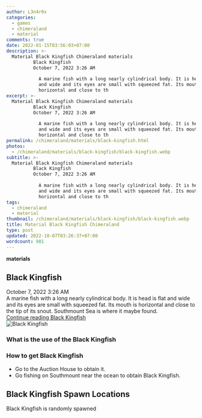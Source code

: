```yaml
---
author: L3n4r0x
categories:
  - games
  - chimeraland
  - material
comments: true
date: 2022-01-15T03:56:03+07:00
description: >-
  Material Black Kingfish Chimeraland materials
          Black Kingfish
          October 7, 2022 3:26 AM
          
            A marine fish with a long nearly cylindrical body. It is head is flat
            and wide and its eyes are small with squeezed fat. Its mouth is
            horizontal and close to th
excerpt: >-
  Material Black Kingfish Chimeraland materials
          Black Kingfish
          October 7, 2022 3:26 AM
          
            A marine fish with a long nearly cylindrical body. It is head is flat
            and wide and its eyes are small with squeezed fat. Its mouth is
            horizontal and close to th
permalink: /chimeraland/materials/black-kingfish.html
photos:
  - /chimeraland/materials/black-kingfish/black-kingfish.webp
subtitle: >-
  Material Black Kingfish Chimeraland materials
          Black Kingfish
          October 7, 2022 3:26 AM
          
            A marine fish with a long nearly cylindrical body. It is head is flat
            and wide and its eyes are small with squeezed fat. Its mouth is
            horizontal and close to th
tags:
  - chimeraland
  - material
thumbnail: /chimeraland/materials/black-kingfish/black-kingfish.webp
title: Material Black Kingfish Chimeraland
type: post
updated: 2022-10-07T03:26:37+07:00
wordcount: 981
---
```


<link
  rel="stylesheet"
  href="https://rawcdn.githack.com/dimaslanjaka/Web-Manajemen/870a349/css/bootstrap-5-3-0-alpha3-wrapper.css"
/>
<section id="bootstrap-wrapper">
  <div data-bs-theme="dark">
    <div
      class="row g-0 border rounded overflow-hidden flex-md-row mb-4 shadow-sm position-relative bg-dark text-light"
    >
      <div class="col p-4 d-flex flex-column position-static">
        <strong class="d-inline-block mb-2 text-success">materials</strong>
        <h2 class="mb-0">Black Kingfish</h2>
        <div class="mb-1 text-muted">October 7, 2022 3:26 AM</div>
        <div class="mb-2 border p-1">
          A marine fish with a long nearly cylindrical body. It is head is flat
          and wide and its eyes are small with squeezed fat. Its mouth is
          horizontal and close to the tip of its snout. Southmount Sea is where
          it maybe found.
        </div>
        <a
          href="/chimeraland/materials/black-kingfish.html"
          class="stretched-link d-none text-primary"
          >Continue reading Black Kingfish</a
        >
      </div>
      <div class="col-auto d-none d-md-block d-lg-block">
        <img
          src="https://www.webmanajemen.com/chimeraland/materials/black-kingfish/black-kingfish.webp"
          alt="Black Kingfish"
        />
      </div>
    </div>
    <div class="row">
      <div class="col-lg-6 col-12 mb-2">
        <div class="card">
          <div class="card-body">
            <h3 class="card-title">What is the use of the Black Kingfish</h3>
            <div class="card-text"><ul></ul></div>
          </div>
        </div>
      </div>
      <div class="col-lg-6 col-12 mb-2">
        <div class="card">
          <div class="card-body">
            <h3 class="card-title">How to get Black Kingfish</h3>
            <div class="card-text">
              <ul>
                <li>Go to the Auction House to obtain it.</li>
                <li>
                  Go fishing on Southmount near the ocean to obtain Black
                  Kingfish.
                </li>
              </ul>
            </div>
          </div>
        </div>
      </div>
      <div class="col-12 mb-2">
        <h2>Black Kingfish Spawn Locations</h2>
        <p>Black Kingfish is randomly spawned</p>
      </div>
    </div>
  </div>
</section>